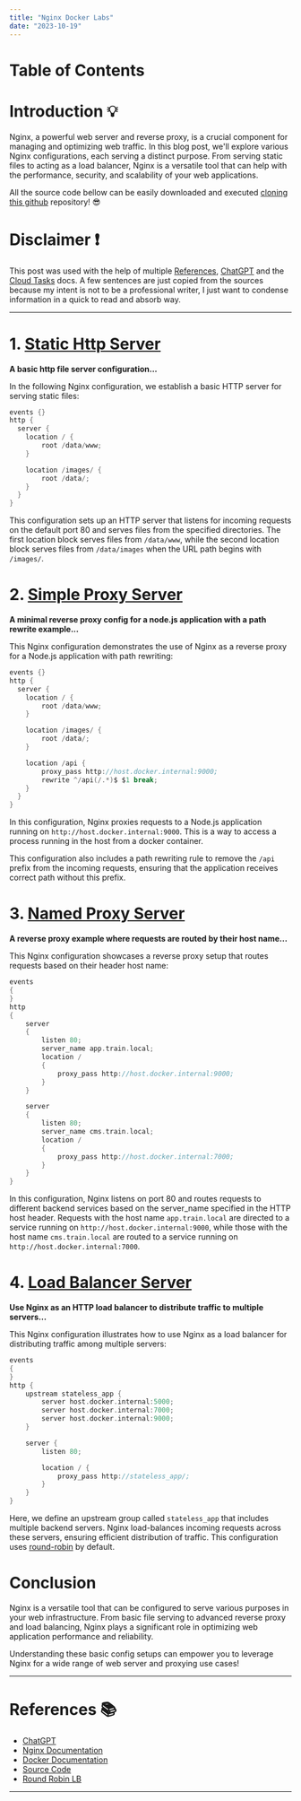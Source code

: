 ```yaml
---
title: "Nginx Docker Labs"
date: "2023-10-19"
---
```


# Table of Contents

# Introduction :bulb:

Nginx, a powerful web server and reverse proxy, is a crucial component for managing and optimizing web traffic. In this blog post, we'll explore various Nginx configurations, each serving a distinct purpose. From serving static files to acting as a load balancer, Nginx is a versatile tool that can help with the performance, security, and scalability of your web applications.

All the source code bellow can be easily downloaded and executed [cloning this github][4] repository! :sunglasses:

# Disclaimer :exclamation:

This post was used with the help of multiple [References](#user-content-references-books), [ChatGPT][1] and the [Cloud Tasks][2] docs.
A few sentences are just copied from the sources because my intent is not to be a professional writer, I just want to condense information in a quick to read and absorb way.

----


# 1. [Static Http Server](https://github.com/allisonmachado/nginx-docker-labs/tree/master/static-http-server)

**A basic http file server configuration...**

In the following Nginx configuration, we establish a basic HTTP server for serving static files:

```c
events {}
http {
  server {
    location / {
        root /data/www;
    }

    location /images/ {
        root /data/;
    }
  }
}
```

This configuration sets up an HTTP server that listens for incoming requests on the default port 80 and serves files from the specified directories. The first location block serves files from `/data/www`, while the second location block serves files from `/data/images` when the URL path begins with `/images/`.

# 2. [Simple Proxy Server](https://github.com/allisonmachado/nginx-docker-labs/tree/master/simple-proxy-server)

**A minimal reverse proxy config for a node.js application with a path rewrite example...**

This Nginx configuration demonstrates the use of Nginx as a reverse proxy for a Node.js application with path rewriting:

```c
events {}
http {
  server {
    location / {
        root /data/www;
    }

    location /images/ {
        root /data/;
    }

    location /api {
        proxy_pass http://host.docker.internal:9000;
        rewrite ^/api(/.*)$ $1 break;
    }
  }
}
```

In this configuration, Nginx proxies requests to a Node.js application running on `http://host.docker.internal:9000`. This is a way to access a process running in the host from a docker container.

This configuration also includes a path rewriting rule to remove the `/api` prefix from the incoming requests, ensuring that the application receives correct path without this prefix.

# 3. [Named Proxy Server](https://github.com/allisonmachado/nginx-docker-labs/tree/master/named-proxy-server)

**A reverse proxy example where requests are routed by their host name...**

This Nginx configuration showcases a reverse proxy setup that routes requests based on their header host name:

```c
events
{
}
http
{
	server
	{
		listen 80;
		server_name app.train.local;
		location /
		{
			proxy_pass http://host.docker.internal:9000;
		}
	}

	server
	{
		listen 80;
		server_name cms.train.local;
		location /
		{
			proxy_pass http://host.docker.internal:7000;
		}
	}
}
```

In this configuration, Nginx listens on port 80 and routes requests to different backend services based on the server_name specified in the HTTP host header. Requests with the host name `app.train.local` are directed to a service running on `http://host.docker.internal:9000`, while those with the host name `cms.train.local` are routed to a service running on `http://host.docker.internal:7000`.

# 4. [Load Balancer Server](https://github.com/allisonmachado/nginx-docker-labs/tree/master/named-proxy-server)

**Use Nginx as an HTTP load balancer to distribute traffic to multiple servers...**

This Nginx configuration illustrates how to use Nginx as a load balancer for distributing traffic among multiple servers:

```c
events
{
}
http {
    upstream stateless_app {
        server host.docker.internal:5000;
        server host.docker.internal:7000;
        server host.docker.internal:9000;
    }

    server {
        listen 80;

        location / {
            proxy_pass http://stateless_app/;
        }
    }
}
```

Here, we define an upstream group called `stateless_app` that includes multiple backend servers. Nginx load-balances incoming requests across these servers, ensuring efficient distribution of traffic. This configuration uses [round-robin][5] by default.

# Conclusion 

Nginx is a versatile tool that can be configured to serve various purposes in your web infrastructure. From basic file serving to advanced reverse proxy and load balancing, Nginx plays a significant role in optimizing web application performance and reliability. 

Understanding these basic config setups can empower you to leverage Nginx for a wide range of web server and proxying use cases!

----

# References :books:

* [ChatGPT][1]
* [Nginx Documentation][2]
* [Docker Documentation][3]
* [Source Code][4]
* [Round Robin LB][5]

[1]: https://chat.openai.com/chat
[2]: https://nginx.org/en/docs/
[3]: https://docs.docker.com/get-started/overview/
[4]: https://github.com/allisonmachado/nginx-docker-labs
[5]: https://www.nginx.com/resources/glossary/round-robin-load-balancing/

----
